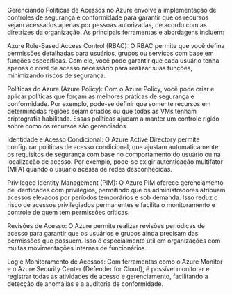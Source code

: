 Gerenciando Políticas de Acessos no Azure envolve a implementação de controles de segurança e conformidade para garantir que os recursos sejam acessados apenas por pessoas autorizadas, de acordo com as diretrizes da organização. As principais ferramentas e abordagens incluem:

Azure Role-Based Access Control (RBAC): O RBAC permite que você defina permissões detalhadas para usuários, grupos ou serviços com base em funções específicas. Com ele, você pode garantir que cada usuário tenha apenas o nível de acesso necessário para realizar suas funções, minimizando riscos de segurança.

Políticas do Azure (Azure Policy): Com o Azure Policy, você pode criar e aplicar políticas que forçam as melhores práticas de segurança e conformidade. Por exemplo, pode-se definir que somente recursos em determinadas regiões sejam criados ou que todas as VMs tenham criptografia habilitada. Essas políticas ajudam a manter um controle rígido sobre como os recursos são gerenciados.

Identidade e Acesso Condicional: O Azure Active Directory permite configurar políticas de acesso condicional, que ajustam automaticamente os requisitos de segurança com base no comportamento do usuário ou na localização de acesso. Por exemplo, pode-se exigir autenticação multifator (MFA) quando o usuário acessa de redes desconhecidas.

Privileged Identity Management (PIM): O Azure PIM oferece gerenciamento de identidades com privilégios, permitindo que os administradores atribuam acessos elevados por períodos temporários e sob demanda. Isso reduz o risco de acessos privilegiados permanentes e facilita o monitoramento e controle de quem tem permissões críticas.

Revisões de Acesso: O Azure permite realizar revisões periódicas de acesso para garantir que os usuários e grupos ainda precisam das permissões que possuem. Isso é especialmente útil em organizações com muitas movimentações internas de funcionários.

Log e Monitoramento de Acessos: Com ferramentas como o Azure Monitor e o Azure Security Center (Defender for Cloud), é possível monitorar e registrar todas as atividades de acesso e gerenciamento, facilitando a detecção de anomalias e a auditoria de conformidade.